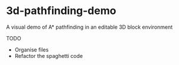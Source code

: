# 3d-pathfinding-demo
A visual demo of A* pathfinding in an editable 3D block environment

TODO
- Organise files
- Refactor the spaghetti code
